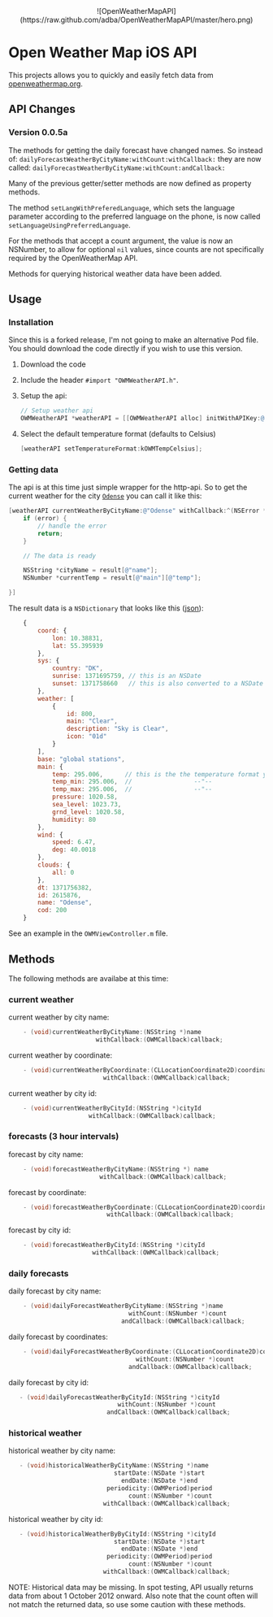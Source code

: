 <center>![OpenWeatherMapAPI](https://raw.github.com/adba/OpenWeatherMapAPI/master/hero.png)</center>

# Open Weather Map iOS API #

This projects allows you to quickly and easily fetch data
from [openweathermap.org](http://openweathermap.org/ "OpenWeatherMap.org").

## API Changes ##

### Version 0.0.5a ###

The methods for getting the daily forecast have changed names. So instead of: `dailyForecastWeatherByCityName:withCount:withCallback:`
they are now called: `dailyForecastWeatherByCityName:withCount:andCallback:`

Many of the previous getter/setter methods are now defined as property methods.

The method `setLangWithPreferedLanguage`, which sets the language parameter according to the preferred language on the phone, is now called `setLanguageUsingPreferredLanguage`.

For the methods that accept a count argument, the value is now an NSNumber, to allow for optional `nil` values, since counts are not specifically required by the OpenWeatherMap API.

Methods for querying historical weather data have been added.

## Usage ##

### Installation ###

Since this is a forked release, I'm not going to make an alternative Pod file.  You should download the code directly if you wish to use this version.

1. Download the code

2. Include the header `#import "OWMWeatherAPI.h"`.
3. Setup the api:
    
    ```Objective-c
    // Setup weather api
    OWMWeatherAPI *weatherAPI = [[OWMWeatherAPI alloc] initWithAPIKey:@"YOUR-API-KEY"];
    ```

4. Select the default temperature format (defaults to Celsius)

    ```Objective-c
    [weatherAPI setTemperatureFormat:kOWMTempCelsius];
    ```

### Getting data ###

The api is at this time just simple wrapper for the http-api. So to get the current weather for
the city [`Odense`](http://en.wikipedia.org/wiki/Odense "Odense") you can call it like this:

```Objective-c
[weatherAPI currentWeatherByCityName:@"Odense" withCallback:^(NSError *error, NSDictionary *result) {
    if (error) {
        // handle the error
        return;
    }

    // The data is ready

    NSString *cityName = result[@"name"];
    NSNumber *currentTemp = result[@"main"][@"temp"];

}]
```

The result data is a `NSDictionary` that looks like 
this ([json](http://api.openweathermap.org/data/2.5/weather?q=Odense "JSON data")):

```JavaScript
    {
        coord: {
            lon: 10.38831,
            lat: 55.395939
        },
        sys: {
            country: "DK",
            sunrise: 1371695759, // this is an NSDate
            sunset: 1371758660   // this is also converted to a NSDate
        },
        weather: [
            {
                id: 800,
                main: "Clear",
                description: "Sky is Clear",
                icon: "01d"
            }
        ],
        base: "global stations",
        main: {
            temp: 295.006,      // this is the the temperature format you´ve selected
            temp_min: 295.006,  //                 --"--
            temp_max: 295.006,  //                 --"--
            pressure: 1020.58,
            sea_level: 1023.73,
            grnd_level: 1020.58,
            humidity: 80
        },
        wind: {
            speed: 6.47,
            deg: 40.0018
        },
        clouds: {
            all: 0
        },
        dt: 1371756382,
        id: 2615876,
        name: "Odense",
        cod: 200
    }
```

See an example in the `OWMViewController.m` file.

## Methods ##
The following methods are availabe at this time:

### current weather ###

current weather by city name:
```Objective-c
    - (void)currentWeatherByCityName:(NSString *)name
                        withCallback:(OWMCallback)callback;
```

current weather by coordinate:
```Objective-c
    - (void)currentWeatherByCoordinate:(CLLocationCoordinate2D)coordinate
                          withCallback:(OWMCallback)callback;
```

current weather by city id:
```Objective-c
    - (void)currentWeatherByCityId:(NSString *)cityId
                      withCallback:(OWMCallback)callback;
```

### forecasts (3 hour intervals) ###

forecast by city name:
```Objective-c
    - (void)forecastWeatherByCityName:(NSString *) name
                         withCallback:(OWMCallback)callback;
```

forecast by coordinate:
```Objective-c
    - (void)forecastWeatherByCoordinate:(CLLocationCoordinate2D)coordinate
                           withCallback:(OWMCallback)callback;
```

forecast by city id:
```Objective-c
    - (void)forecastWeatherByCityId:(NSString *)cityId
                       withCallback:(OWMCallback)callback;
```

### daily forecasts ###

daily forecast by city name:
```Objective-c
    - (void)dailyForecastWeatherByCityName:(NSString *)name
                                 withCount:(NSNumber *)count
                               andCallback:(OWMCallback)callback;
```

daily forecast by coordinates:
```Objective-c
    - (void)dailyForecastWeatherByCoordinate:(CLLocationCoordinate2D)coordinate
                                   withCount:(NSNumber *)count
                                 andCallback:(OWMCallback)callback;

```

daily forecast by city id:
```Objective-c
   - (void)dailyForecastWeatherByCityId:(NSString *)cityId
                              withCount:(NSNumber *)count
                           andCallback:(OWMCallback)callback;
```

###  historical weather ###

historical weather by city name:
```Objective-c
   - (void)historicalWeatherByCityName:(NSString *)name
                             startDate:(NSDate *)start
                               endDate:(NSDate *)end
                           periodicity:(OWMPeriod)period
                                 count:(NSNumber *)count
                          withCallback:(OWMCallback)callback;
```

historical weather by city id:
```Objective-c
   - (void)historicalWeatherByByCityId:(NSString *)cityId
                             startDate:(NSDate *)start
                               endDate:(NSDate *)end
                           periodicity:(OWMPeriod)period
                                 count:(NSNumber *)count
                          withCallback:(OWMCallback)callback;
```

NOTE: Historical data may be missing.  In spot testing, API usually returns data from about 1 October 2012 onward.  Also note that the count often will not match the returned data, so use some caution with these methods.